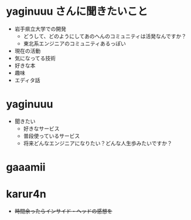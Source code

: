 # yaginuuu さんに聞きたいこと

- 岩手県立大学での開発
  - どうして、どのようにしてあのへんのコミュニティは活発なんですか？
  - 東北系エンジニアのコミュニティあるっぽい
- 現在の活動
- 気になってる技術
- 好きな本
- 趣味
- エディタ話
  
# yaginuuu
- 聞きたい
    - 好きなサービス
    - 普段使っているサービス
    - 将来どんなエンジニアになりたい？どんな人生歩みたいですか？

# gaaamii

# karur4n
- ~~時間余ったらインサイド・ヘッドの感想を~~

